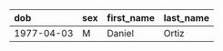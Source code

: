 | dob        | sex   | first_name   | last_name   |
|:-----------|:------|:-------------|:------------|
| 1977-04-03 | M     | Daniel       | Ortiz       |